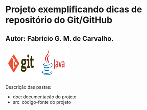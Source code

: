 # Projeto exemplificando dicas de repositório do Git/GitHub
## Autor: Fabrício G. M. de Carvalho.

<img src="/doc/img/img_git.png" width="100" height="100"/>
<img src="/doc/img/img_java.jpg" width="100" height="100"/>


Descrição das pastas:

* doc: documentação do projeto
* src: código-fonte do projeto
